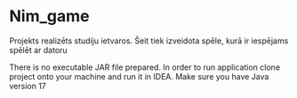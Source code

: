 # Nim_game
Projekts realizēts studiju ietvaros. Šeit tiek izveidota spēle, kurā ir iespējams spēlēt ar datoru

There is no executable JAR file prepared. In order to run application clone project onto your machine and run it in IDEA. Make sure you have Java version 17
